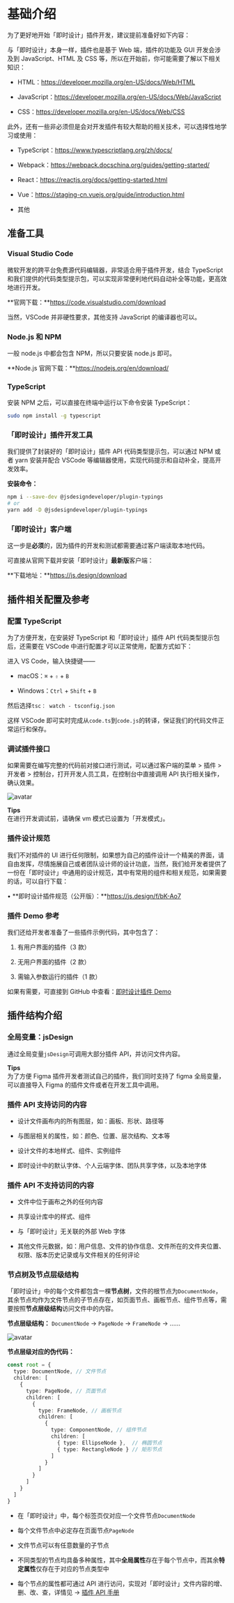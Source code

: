 # 基础介绍

为了更好地开始「即时设计」插件开发，建议提前准备好如下内容：

与「即时设计」本身一样，插件也是基于 Web 端，插件的功能及 GUI 开发会涉及到 JavaScript、HTML 及 CSS 等，所以在开始前，你可能需要了解以下相关知识：

- HTML：https://developer.mozilla.org/en-US/docs/Web/HTML

- JavaScript：https://developer.mozilla.org/en-US/docs/Web/JavaScript

- CSS：https://developer.mozilla.org/en-US/docs/Web/CSS

此外，还有一些非必须但是会对开发插件有较大帮助的相关技术，可以选择性地学习或使用：

- TypeScript：https://www.typescriptlang.org/zh/docs/

- Webpack：https://webpack.docschina.org/guides/getting-started/

- React：https://reactjs.org/docs/getting-started.html

- Vue：https://staging-cn.vuejs.org/guide/introduction.html

- 其他

## 准备工具

### Visual Studio Code

微软开发的跨平台免费源代码编辑器，非常适合用于插件开发，结合 TypeScript 和我们提供的代码类型提示包，可以实现非常便利地代码自动补全等功能，更高效地进行开发。

**官网下载：**https://code.visualstudio.com/download

当然，VSCode 并非硬性要求，其他支持 JavaScript 的编译器也可以。

### Node.js 和 NPM

一般 node.js 中都会包含 NPM，所以只要安装 node.js 即可。

**Node.js 官网下载：**https://nodejs.org/en/download/

### TypeScript

安装 NPM 之后，可以直接在终端中运行以下命令安装 TypeScript：

```bash
sudo npm install -g typescript
```

### 「即时设计」插件开发工具

我们提供了封装好的「即时设计」插件 API 代码类型提示包，可以通过 NPM 或者 yarn 安装并配合 VSCode 等编辑器使用，实现代码提示和自动补全，提高开发效率。

**安装命令：**

```bash
npm i --save-dev @jsdesigndeveloper/plugin-typings
# or
yarn add -D @jsdesigndeveloper/plugin-typings
```

### 「即时设计」客户端

这一步是**必须**的，因为插件的开发和测试都需要通过客户端读取本地代码。

可直接从官网下载并安装「即时设计」**最新版**客户端：

**下载地址：**https://js.design/download

## 插件相关配置及参考

### 配置 TypeScript

为了方便开发，在安装好 TypeScript 和「即时设计」插件 API 代码类型提示包后，还需要在 VSCode 中进行配置才可以正常使用，配置方式如下：

进入 VS Code，输入快捷键——

- macOS：`⌘` + `⇧` + `B`

- Windows：`Ctrl` + `Shift` + `B`

然后选择`tsc： watch - tsconfig.json`

这样 VSCode 即可实时完成从`code.ts`到`code.js`的转译，保证我们的代码文件正常运行和保存。

### 调试插件接口

如果需要在编写完整的代码前对接口进行测试，可以通过客户端的菜单 > 插件 > 开发者 > 控制台，打开开发人员工具，在控制台中直接调用 API 执行相关操作，确认效果。

![avatar](https://img.js.design/assets/developer-doc/plugin/images/Developement/devtools.png)

<p class="warn"><b>Tips</b></br>在进行开发调试前，请确保 vm 模式已设置为「开发模式」。<p>


### 插件设计规范

我们不对插件的 UI 进行任何限制，如果想为自己的插件设计一个精美的界面，请自由发挥，尽情施展自己或者团队设计师的设计功底，当然，我们给开发者提供了一份在「即时设计」中通用的设计规范，其中有常用的组件和相关规范，如果需要的话，可以自行下载：

• **即时设计插件规范（公开版）：**https://js.design/f/bK-Ao7

### 插件 Demo 参考

我们还给开发者准备了一些插件示例代码，其中包含了：

1. 有用户界面的插件（3 款）

2. 无用户界面的插件（2 款）

3. 需输入参数运行的插件（1 款）

如果有需要，可直接到 GitHub 中查看：[即时设计插件 Demo](https://github.com/jsdesigndev/plugin-samples)

## 插件结构介绍

### 全局变量：jsDesign

通过全局变量`jsDesign`可调用大部分插件 API，并访问文件内容。

<p class="warn"><b>Tips</b></br>为了方便 Figma 插件开发者测试自己的插件，我们同时支持了 figma 全局变量，可以直接导入 Figma 的插件文件或者在开发工具中调用。<p>

### 插件 API 支持访问的内容

- 设计文件画布内的所有图层，如：画板、形状、路径等

- 与图层相关的属性，如：颜色、位置、层次结构、文本等

- 设计文件的本地样式、组件、实例组件

- 即时设计中的默认字体、个人云端字体、团队共享字体，以及本地字体

### 插件 API 不支持访问的内容

- 文件中位于画布之外的任何内容

- 共享设计库中的样式、组件

- 与「即时设计」无关联的外部 Web 字体

- 其他文件元数据，如：用户信息、文件的协作信息、文件所在的文件夹位置、权限、版本历史记录或与文件相关的任何评论

### 节点树及节点层级结构

「即时设计」中的每个文件都包含一棵**节点树**，文件的根节点为`DocumentNode`，其余节点均作为文件节点的子节点存在，如页面节点、画板节点、组件节点等，需要按照**节点层级结构**访问文件中的内容。

**节点层级结构：** `DocumentNode` → `PageNode` → `FrameNode` → ……

![avatar](https://img.js.design/assets/developer-doc/plugin/images/Developement/1.png)

**节点层级对应的伪代码：**

```TypeScript
const root = {
  type: DocumentNode, // 文件节点
  children: [
    {
      type: PageNode, // 页面节点
      children: [
        {
          type: FrameNode, // 画板节点
          children: [
            {
              type: ComponentNode, // 组件节点
              children: [
                { type: EllipseNode },  // 椭圆节点
                { type: RectangleNode } // 矩形节点
              ]
            }
          ]
        }
      ]
    }
  ]
}
```

- 在「即时设计」中，每个标签页仅对应一个文件节点`DocumentNode`

- 每个文件节点中必定存在页面节点`PageNode`

- 文件节点可以有任意数量的子节点

- 不同类型的节点均具备多种属性，其中**全局属性**存在于每个节点中，而其余**特定属性**仅存在于对应的节点类型中

- 每个节点的属性都可通过 API 进行访问，实现对「即时设计」文件内容的增、删、改、查，详情见 → [插件 API 手册](/developer-doc/plugin/API/1.Reference/1.intro)
